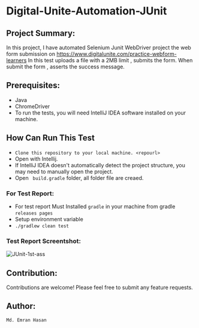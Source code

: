 # Digital-Unite-Automation-JUnit
## Project Summary:
In this project, I have automated Selenium Junit WebDriver project the web form submission on https://www.digitalunite.com/practice-webform-learners  In this test uploads a file with a 2MB limit , submits the form. When submit the form , asserts the success message.

## Prerequisites:
- Java
- ChromeDriver
- To run the tests, you will need IntelliJ IDEA software installed on your machine.
## How Can Run This Test
- ``Clone this repository to your local machine. <repourl>``
- Open with Intellij.
- If IntelliJ IDEA doesn't automatically detect the project structure, you may need to manually open the project.
- Open ``  build.gradle `` folder, all folder file are creaed.
### For Test Report:
- For test report Must Installed `` gradle `` in your machine from gradle `` releases pages ``
- Setup environment variable
-  `` ./gradlew clean test ``
  
### Test Report Screentshot:

![JUnit-1st-ass](https://github.com/emran-hasan/Digital-Unit-Automation/assets/35032467/b87439fb-6cb4-4c52-b4df-0da7db3518a3)

## Contribution:
Contributions are welcome! Please feel free to submit any feature requests.

## Author:
``Md. Emran Hasan``
